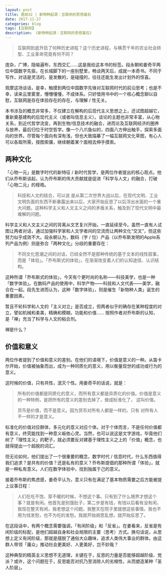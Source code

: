 ```yaml
---
layout: post
title: 君阅32 | 新物种起源：互联网的思想基石
date: 2017-11-27
categories: blog
tags: [互联网]
description: 《新物种起源：互联网的思想基石》
---
```


<blockquote>
<p>互联网到底开启了何种历史进程？这个历史进程，与横贯千年的农业社会转型、工业革命究竟有何不同？</p>
</blockquote>

<p>庞杂，广博，隐喻遍布，东西交汇……这是我给这本书的标签。段永朝和姜奇平两位中国数字先驱，在长城脚下的一座别墅里，畅谈两天后，成就一本奇书。不同于写作，对话是灵活的，是发散的，是碰撞的，往往还能生发出计划外的惊喜。</p>

<p>观摩这场谈话，是幸，触摸到两位中国数字先锋对互联网时代的前沿思考；也是不幸，读来云里雾里，懵懵懂懂，不成体系。只好借用书中的一个核心概念聊以自慰，互联网是存在体验存在的存在，与理解 / 性无关。</p>

<p>本书涉及的概念非常多，不仅建立在解构的后现代主义思想之上，还试图超越它，重新奠基建构的后现代主义（或者叫信息主义）。谈论的主题也非常丰富，从心物关系，到近代哲学流变，再到生物/信息技术的融合，进而论及互联网经济的圈养与放养，最后归位于时空哲学。像一个八爪鱼似的，四面八方伸出触手，探索多面向的世界。尽管每个面向有深有浅，但也大致描摹了一幅互联网文化草图，有心人可以各取所需，按图索骥，继续朝着某个面相去伸手摸索。</p>

<h2>两种文化</h2>

<p>「心物一元」是数字时代的新特征 / 新时代哲学，是两位作者提出的核心观点。他们从乔布斯谈起，认为乔布斯的伟大贡献就是促进「科学与人文」的融合，打破「心物二元」的桎梏。</p>

<blockquote>
<p>科技和人文的结合，可以说 是从第二次世界大战以后，在现代文明、工业文明负面的东西不断暴露出来以后，大家开始反思了以后浮出水面的一个重大问题。这种科学主义和人文主义之间的矛盾关系，触及到了现代文明中最难解的问题。</p>
</blockquote>

<p>科学主义和人文主义之间的背离从文艺复兴开始，一直延续至今。虽然一直有人试图让两者对话，通过加强科学家和人文学者间的交流而让两种文化“交叉”，但这些努力似乎成效不大。段永朝认为，数码（字 / 位）产品（以乔布斯发明的Apple系列产品为例）则是弥合「两种文化」分歧的重要存在：</p>

<blockquote>
<p>不同文化思潮之间的对话，已经全然不是那种传统的基于文本的线性叙事，而是「体验」。「乔布斯式的体验」，在渐渐改变着人们的认知途径、认识结构。</p>
</blockquote>

<p>这种所谓「乔布斯式的体验」，今天有个更时尚的名称——科技美学，也是一种「数字体验」。在数码产品的使用中，科学产物——科技和人文代表——美学，融合在一起。段先生进而认为，这种「数字体验」，则是催生「新物种人类」诞生的重要因素。</p>

<p>暂且不轮科学和人文的「主义对立」是否成立，但两者似乎的确存在某种程度的对立，譬如机械和柔美，精确和模糊，功能和价值…… 按照作者对乔布斯的认知，是「禅」充当了科学与人文的粘合剂。</p>

<p>禅是什么？</p>

<h2>价值和意义</h2>

<p>两位作者提到了价值和意义的差别。在他们的语境下，价值是意义的一种。从笛卡尔开始，价值被抽象而出，成为一种同质化的意义，用以衡量现世的成功或行为的意义。</p>

<p>这时候的价值，只有共性，泯灭个性。用姜奇平的话说，就是：</p>

<blockquote>
<p>所有的价值都是同质化的意义，而所有意义都是异质化的价值。价值是意义的一种特例，是把所有的意义的差别去掉了，做成标淮化了， 这叫价值。 </p>

<p>货币是价值，而不是意义。因为货币对所有人都是一样的，只有 对所有人不一样的才是意义。 </p>
</blockquote>

<p>标准化的价值对应群体，多元化的意义对应个体。对于个体而言，不是任何价值都有意义，终究能找到一种意义皈依心灵。当然，也可以说这是文字游戏，毕竟他们树了「理性主义」的靶子，就必须要反对建基于理性主义之上的「价值」概念，也就得提出一个超脱的词汇。</p>

<p>但无论如何，他们提出了一个很重要的概念，数字时代 / 信息时代，什么东西值得我们追求？是共有的价值？还是私有的意义？乔布斯提倡的那种所谓「体验」，就是一种私有意义。人们在数字体验中，找到独属于己的意义。</p>

<p>接着乔布斯的焦虑感，姜奇平认为，意义只有在满足了基本物质需要之后方能被提上议事日程：</p>

<blockquote>
<p>人们在吃不饱、穿不暖的时候，不想这个事。只有到了什么境界才想这个事？就是有闲。他首先是别饿肚子，第二步是有钱，有钱以后看有没有闲，我现在整天有闲，我老想这个问题。我整天在院子里就想这些事情。我也不用为钱发愁，也不为吃的发愁。我就开始胡思乱想，就开始反思了。 </p>
</blockquote>

<p>在这段话中，有两个概念需要强调，「有闲阶级」和「反省」。在姜看来，反省是有闲阶级的标配，是他们超越自身和社会局限的主要（思考）方式。换句话说，从思想上定义有闲阶级，那就是摆脱了通俗大众趣味，追求人类伟大事业的群体。由这群人带领「庸众」推动社会更美好、人更美好，岂不妙哉？</p>

<p>这种典型的精英主义思想不无道理，关键在于，反思的力量是否能够超越阶级、党派？或许，这个问题在于，反思能否对抗乃至消除人的劣根性，从而塑造某种「圣人阶层」。</p>

















